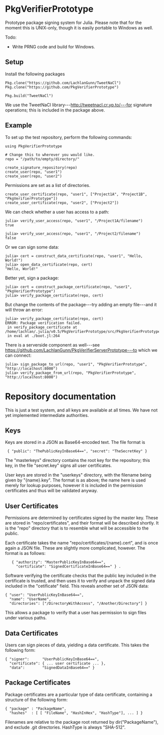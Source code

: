 # PkgVerifierPrototype

Prototype package signing system for Julia.  Please note that for the moment
this is UNIX-only, though it is easily portable to Windows as well.

Todo:

 - Write PRNG code and build for Windows.

## Setup

Install the following packages

    Pkg.clone("https://github.com/LachlanGunn/TweetNaCl")
    Pkg.clone("https://github.com/PkgVerifierPrototype")

    Pkg.build("TweetNaCl")

We use the TweetNaCl library---http://tweetnacl.cr.yp.to/---for
signature operations; this is included in the package above.

## Example

To set up the test repository, perform the following commands:

    using PkgVerifierPrototype

    # Change this to wherever you would like.
    repo = "/path/to/empty/directory/"

    create_signature_repository(repo)
    create_user(repo, "user1")
    create_user(repo, "user2")

Permissions are set as a list of directories.  

    create_user_certificate(repo, "user1", ["Project1A", "Project1B", "PkgVerifierPrototype"])
    create_user_certificate(repo, "user2", ["Project2"])

We can check whether a user has access to a path:

    julia> verify_user_access(repo, "user1", "/Project1A/filename")
    true

    julia> verify_user_access(repo, "user1", "/Project2/filename")
    false

Or we can sign some data:

    julia> cert = construct_data_certificate(repo, "user1", "Hello, World!")
    julia> open_data_certificate(repo, cert)
    "Hello, World!"

Better yet, sign a package:

    julia> cert = construct_package_certificate(repo, "user1", "PkgVerifierPrototype")
    julia> verify_package_certificate(repo, cert)

But change the contents of the package---try adding an empty file---and it
will throw an error:

    julia> verify_package_certificate(repo, cert)
    ERROR: Package verification failed.
     in verify_package_certificate at /home/lachlan/.julia/v0.5/PkgVerifierPrototype/src/PkgVerifierPrototype.jl:271
     in eval at ./boot.jl:264

There is a serverside component as well---see https://github.com/LachlanGunn/PkgVerifierServerPrototype---to which we can connect:

    julia> sign_package_to_url(repo, "user1", "PkgVerifierPrototype", "http://localhost:8000")
    julia> verify_package_from_url(repo, "PkgVerifierPrototype", "http://localhost:8000")

# Repository documentation

This is just a test system, and all keys are available at all times.  We have
not yet implemented intermediate authorities.

## Keys

Keys are stored in a JSON as Base64-encoded text.  The file format is

     { "public": "ThePublicKeyInBase64==", "secret": "TheSecretKey" }

The "masterkeys" directory contains the root key for the repository; this
key, in the file "secret.key" signs all user certificates.

User keys are stored in the "userkeys" directory, with the filename
being given by "{name}.key".  The format is as above; the name here is used
merely for lookup purposes, however it is included in the permission
certificates and thus will be validated anyway.

## User Certificates

Permissions are determined by certificates signed by the master key.  These
are stored in "repo/certificates", and their format will be described shortly.
It is the "repo" directory that is to resemble what will be accessible to the
public.

Each certificate takes the name "repo/certificates/{name}.cert", and is
once again a JSON file.  These are slightly more complicated, however.  The
format is as follows:

       { "authority": "MasterPublicKeyInBase64==",
         "certificate": "SignedCertificateInBase64==" } .

Software verifying the certificate checks that the public key included
in the certificate is trusted, and then uses it to verify and unpack
the signed data included in the "cetificate" field.  This reveals another
set of JSON data:

    { "user": "UserPublicKeyInBase64==",
      "name": "UserName",
      "directories": ["/DirectoryWithAccess", "/Another/Directory"] }

This allows a package to verify that a user has permission to sign files
under various paths.

## Data Certificates

Users can sign pieces of data, yielding a data certificate.  This takes
the following form:

    { "signer":      "UserPublicKeyInBase64==",
      "certificate": { ... user certificate ... },
      "data":        "SignedDataInBase64==" }


## Package Certificates

Package certificates are a particular type of data certificate, containing
a structure of the following form:

    { "package" : "PackageName",
      "hashes"  : [ [ "FileName", "HashInHex", "HashType"], ... ] }

Filenames are relative to the package root returned by dir("PackageName"),
and exclude .git directories.  HashType is always "SHA-512".
